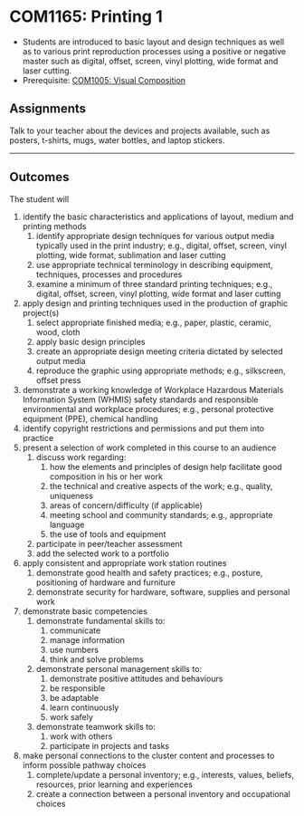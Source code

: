 # COM1165: Printing 1

* Students are introduced to basic layout and design techniques as well as to various print reproduction processes using a positive or negative master such as digital, offset, screen, vinyl plotting, wide format and laser cutting.
* Prerequisite: [COM1005: Visual Composition](COM1005.md)

## Assignments

Talk to your teacher about the devices and projects available, such as posters, t-shirts, mugs, water bottles, and laptop stickers.

---

## Outcomes

The student will

1. identify the basic characteristics and applications of layout, medium and printing methods
    1. identify appropriate design techniques for various output media typically used in the print industry; e.g., digital, offset, screen, vinyl plotting, wide format, sublimation and laser cutting
    2. use appropriate technical terminology in describing equipment, techniques, processes and procedures
    3. examine a minimum of three standard printing techniques; e.g., digital, offset, screen, vinyl plotting, wide format and laser cutting
2. apply design and printing techniques used in the production of graphic project(s)
    1. select appropriate finished media; e.g., paper, plastic, ceramic, wood, cloth
    2. apply basic design principles
    3. create an appropriate design meeting criteria dictated by selected output media
    4. reproduce the graphic using appropriate methods; e.g., silkscreen, offset press
3. demonstrate a working knowledge of Workplace Hazardous Materials Information System (WHMIS) safety standards and responsible environmental and workplace procedures; e.g., personal protective equipment (PPE), chemical handling
4. identify copyright restrictions and permissions and put them into practice
5. present a selection of work completed in this course to an audience
    1. discuss work regarding:
        1. how the elements and principles of design help facilitate good composition in his or her work
        2. the technical and creative aspects of the work; e.g., quality, uniqueness
        3. areas of concern/difficulty (if applicable)
        4. meeting school and community standards; e.g., appropriate language
        5. the use of tools and equipment
    2. participate in peer/teacher assessment
    3. add the selected work to a portfolio
6. apply consistent and appropriate work station routines
    1. demonstrate good health and safety practices; e.g., posture, positioning of hardware and furniture
    2. demonstrate security for hardware, software, supplies and personal work
7. demonstrate basic competencies
    1. demonstrate fundamental skills to:
        1. communicate
        2. manage information
        3. use numbers
        4. think and solve problems
    2. demonstrate personal management skills to:
        1. demonstrate positive attitudes and behaviours
        2. be responsible
        3. be adaptable
        4. learn continuously
        5. work safely
    3. demonstrate teamwork skills to:
        1. work with others
        2. participate in projects and tasks
8. make personal connections to the cluster content and processes to inform possible pathway choices
    1. complete/update a personal inventory; e.g., interests, values, beliefs, resources, prior learning and experiences
    2. create a connection between a personal inventory and occupational choices

